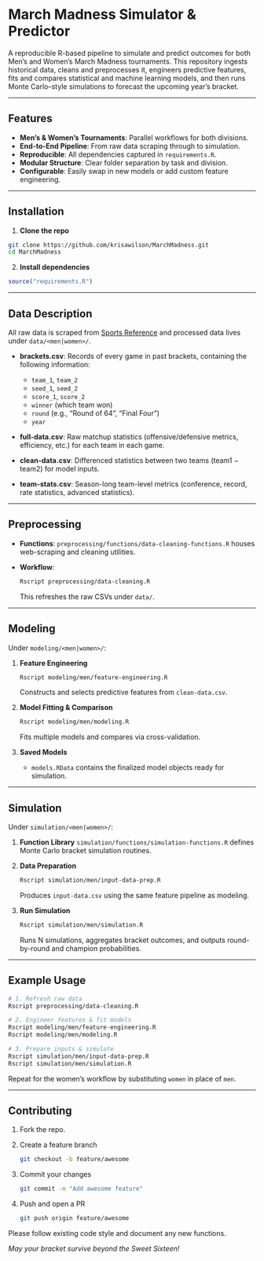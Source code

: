 # March Madness Simulator & Predictor

A reproducible R-based pipeline to simulate and predict outcomes for both Men’s and Women’s March Madness tournaments. This repository ingests historical data, cleans and preprocesses it, engineers predictive features, fits and compares statistical and machine learning models, and then runs Monte Carlo–style simulations to forecast the upcoming year’s bracket.

---

## Features

- **Men’s & Women’s Tournaments**: Parallel workflows for both divisions.  
- **End-to-End Pipeline**: From raw data scraping through to simulation.  
- **Reproducible**: All dependencies captured in `requirements.R`.  
- **Modular Structure**: Clear folder separation by task and division.  
- **Configurable**: Easily swap in new models or add custom feature engineering.  

---

## Installation

1. **Clone the repo**

```bash
git clone https://github.com/krisawilson/MarchMadness.git
cd MarchMadness
```

2. **Install dependencies**

```r
source("requirements.R")
```

---

## Data Description

All raw data is scraped from [Sports Reference](https://www.sports-reference.com/cbb/) and processed data lives under `data/<men|women>/`.

* **brackets.csv**: Records of every game in past brackets, containing the following information:

  * `team_1`, `team_2`
  * `seed_1`, `seed_2`
  * `score_1`, `score_2`
  * `winner` (which team won)
  * `round` (e.g., “Round of 64”, “Final Four”)
  * `year`

* **full-data.csv**: Raw matchup statistics (offensive/defensive metrics, efficiency, etc.) for each team in each game.

* **clean-data.csv**: Differenced statistics between two teams (team1 − team2) for model inputs.

* **team-stats.csv**: Season-long team-level metrics (conference, record, rate statistics, advanced statistics).

---

## Preprocessing

* **Functions**:
  `preprocessing/functions/data-cleaning-functions.R` houses web-scraping and cleaning utilities.
* **Workflow**:

  ```bash
  Rscript preprocessing/data-cleaning.R
  ```

  This refreshes the raw CSVs under `data/`.

---

## Modeling

Under `modeling/<men|women>/`:

1. **Feature Engineering**

   ```bash
   Rscript modeling/men/feature-engineering.R
   ```

   Constructs and selects predictive features from `clean-data.csv`.

2. **Model Fitting & Comparison**

   ```bash
   Rscript modeling/men/modeling.R
   ```

   Fits multiple models and compares via cross-validation.

3. **Saved Models**

   * `models.RData` contains the finalized model objects ready for simulation.

---

## Simulation

Under `simulation/<men|women>/`:

1. **Function Library**
   `simulation/functions/simulation-functions.R` defines Monte Carlo bracket simulation routines.

2. **Data Preparation**

   ```bash
   Rscript simulation/men/input-data-prep.R
   ```

   Produces `input-data.csv` using the same feature pipeline as modeling.

3. **Run Simulation**

   ```bash
   Rscript simulation/men/simulation.R
   ```

   Runs N simulations, aggregates bracket outcomes, and outputs round-by-round and champion probabilities.

---

## Example Usage

```bash
# 1. Refresh raw data
Rscript preprocessing/data-cleaning.R

# 2. Engineer features & fit models
Rscript modeling/men/feature-engineering.R
Rscript modeling/men/modeling.R

# 3. Prepare inputs & simulate
Rscript simulation/men/input-data-prep.R
Rscript simulation/men/simulation.R
```

Repeat for the women’s workflow by substituting `women` in place of `men`.

---

## Contributing

1. Fork the repo.
2. Create a feature branch

   ```bash
   git checkout -b feature/awesome
   ```
3. Commit your changes

   ```bash
   git commit -m "Add awesome feature"
   ```
4. Push and open a PR

   ```bash
   git push origin feature/awesome
   ```

Please follow existing code style and document any new functions.


*May your bracket survive beyond the Sweet Sixteen!*
